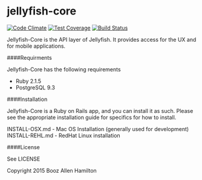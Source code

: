 jellyfish-core
=======

[![Code Climate](https://codeclimate.com/repos/54c2c15e69568066da0003ed/badges/c6cc02c252d341b6eeb3/gpa.svg)](https://codeclimate.com/repos/54c2c15e69568066da0003ed/feed)
[![Test Coverage](https://codeclimate.com/repos/54c2c15e69568066da0003ed/badges/c6cc02c252d341b6eeb3/coverage.svg)](https://codeclimate.com/repos/54c2c15e69568066da0003ed/feed)
[![Build Status](https://magnum.travis-ci.com/booz-allen-hamilton/jellyfish-core.svg?token=hzrJLxrVn5bNaxiZp1bx&branch=master)](https://magnum.travis-ci.com/booz-allen-hamilton/jellyfish-core)

Jellyfish-Core is the API layer of Jellyfish.  It provides access for the UX and for mobile applications.

####Requirments

Jellyfish-Core has the following requirements

* Ruby 2.1.5
* PostgreSQL 9.3

####Installation

Jellyfish-Core is a Ruby on Rails app, and you can install it as such.  Please see the appropriate installation
guide for specifics for how to install.

INSTALL-OSX.md - Mac OS Installation (generally used for development)
INSTALL-REHL.md - RedHat Linux installation

####License

See LICENSE


Copyright 2015 Booz Allen Hamilton
